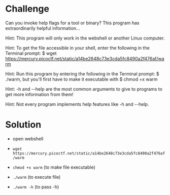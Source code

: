 # Challenge

Can you invoke help flags for a tool or binary? This program has extraordinarily helpful information...

Hint: This program will only work in the webshell or another Linux computer.

Hint: To get the file accessible in your shell, enter the following in the Terminal prompt: $ wget https://mercury.picoctf.net/static/a14be2648c73e3cda5fc8490a2f476af/warm

Hint: Run this program by entering the following in the Terminal prompt: $ ./warm, but you'll first have to make it executable with $ chmod +x warm

Hint: -h and --help are the most common arguments to give to programs to get more information from them!

Hint: Not every program implements help features like -h and --help.

# Solution

- open webshell

- ```wget https://mercury.picoctf.net/static/a14be2648c73e3cda5fc8490a2f476af/warm```

- ```chmod +x warm``` (to make file executable)

- ```./warm``` (to execute file)

- ```./warm -h``` (to pass -h)
